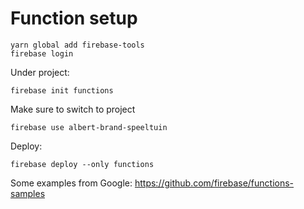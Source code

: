 # Function setup

```
yarn global add firebase-tools
firebase login
```

Under project:
```
firebase init functions
```

Make sure to switch to project
```
firebase use albert-brand-speeltuin
```

Deploy:
```
firebase deploy --only functions
```

Some examples from Google:
https://github.com/firebase/functions-samples
